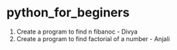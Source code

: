 # python_for_beginers

1. Create a program to find n fibanoc - Divya
2. Create a program to find factorial of a number - Anjali
